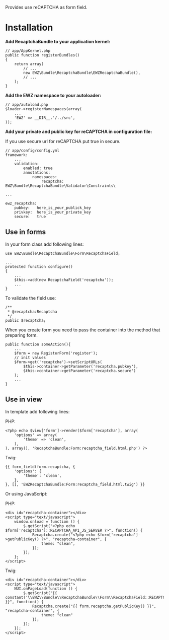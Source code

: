 Provides use reCAPTCHA as form field.

Installation
============

**Add RecaptchaBundle to your application kernel:**

    // app/AppKernel.php
    public function registerBundles()
    {
        return array(
            // ...
            new EWZ\Bundle\RecaptchaBundle\EWZRecaptchaBundle(),
            // ...
        );
    }

**Add the EWZ namespace to your autoloader:**

    // app/autoload.php
    $loader->registerNamespaces(array(
        ...
        'EWZ' => __DIR__.'/../src',
    ));

**Add your private and public key for reCAPTCHA in configuration file:**

If you use secure url for reCAPTCHA put true in secure.

    // app/config/config.yml
    framework:
        ...
        validation:
            enabled: true
            annotations:
                namespaces:
                    recaptcha: EWZ\Bundle\RecaptchaBundle\Validator\Constraints\

    ...

    ewz_recaptcha:
        pubkey:   here_is_your_publick_key
        privkey:  here_is_your_private_key
        secure:   true


Use in forms
------------

In your form class add following lines:

    use EWZ\Bundle\RecaptchaBundle\Form\RecaptchaField;

    ...
    protected function configure()
    {
        ...
        $this->add(new RecaptchaField('recaptcha'));
        ...
    }

To validate the field use:

    /**
     * @recaptcha:Recaptcha
     */
    public $recaptcha;

When you create form you need to pass the container into the method that 
preparing form.

    public function someAction(){
        ...
        $form = new RegisterForm('register');
        // init values
        $form->get('recaptcha')->setScriptURLs(
            $this->container->getParameter('recaptcha.pubkey'),
            $this->container->getParameter('recaptcha.secure')
        );
        ...
    }


Use in view
-----------

In template add following lines:

PHP:

    <?php echo $view['form']->render($form['recaptcha'], array(
        'options' => array(
            'theme' => 'clean',
        ),
    ), array(), 'RecaptchaBundle:Form:recaptcha_field.html.php') ?>

Twig:

    {{ form_field(form.recaptcha, {
        'options': {
            'theme': 'clean',
        },
    }, [], 'EWZRecaptchaBundle:Form:recaptcha_field.html.twig') }}


Or using JavaScript:

PHP:

    <div id="recaptcha-container"></div>
    <script type="text/javascript">
        window.onload = function () {
            $.getScript("<?php echo $form['recaptcha']::RECAPTCHA_API_JS_SERVER ?>", function() {
                Recaptcha.create("<?php echo $form['recaptcha']->getPublicKey() ?>", "recaptcha-container", {
                    theme: "clean",
                });
            });
        };
    </script>

Twig:

    <div id="recaptcha-container"></div>
    <script type="text/javascript">
        NUI.onPageLoad(function () {
            $.getScript("{{ constant('\\EWZ\\Bundle\\RecaptchaBundle\\Form\\RecaptchaField::RECAPTCHA_API_JS_SERVER') }}", function() {
                Recaptcha.create("{{ form.recaptcha.getPublicKey() }}", "recaptcha-container", {
                    theme: "clean"
                });
            });
        });
    </script>
